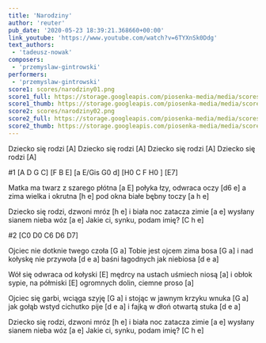 ```yaml
---
title: 'Narodziny'
author: 'reuter'
pub_date: '2020-05-23 18:39:21.368660+00:00'
link_youtube: 'https://www.youtube.com/watch?v=6TYXnSk0Ddg'
text_authors:
 - 'tadeusz-nowak'
composers:
 - 'przemyslaw-gintrowski'
performers:
 - 'przemyslaw-gintrowski'
score1: scores/narodziny01.png
score1_full: https://storage.googleapis.com/piosenka-media/media/scores/narodziny01.png
score1_thumb: https://storage.googleapis.com/piosenka-media/media/scores/narodziny01.png.180x0_q85_upscale.png
score2: scores/narodziny02.png
score2_full: https://storage.googleapis.com/piosenka-media/media/scores/narodziny02.png
score2_thumb: https://storage.googleapis.com/piosenka-media/media/scores/narodziny02.png.180x0_q85_upscale.png
---
```


Dziecko się rodzi [A]
Dziecko się rodzi [A]
Dziecko się rodzi [A]
Dziecko się rodzi [A]

#1
[A D G C]
[F B E]
[a E/Gis G0 d]
[H0 C F H0 ]
[E7]

Matka ma twarz z szarego płótna [a E]
połyka łzy, odwraca oczy [d6 e]
a zima wielka i okrutna [h e]
pod okna białe bębny toczy [a h e]

Dziecko się rodzi, dzwoni mróz [h e]
i biała noc zatacza zimie [a e]
wysłany sianem nieba wóz [a e]
Jakie ci, synku, podam imię? [C h e]

#2
[C0 D0 C6 D6 D7]

Ojciec nie dotknie twego czoła [G a]
Tobie jest ojcem zima bosa [G a]
i nad kołyskę nie przywoła [d e a]
baśni łagodnych jak niebiosa [d e a]

Wół się odwraca od kołyski [E]
mędrcy na ustach uśmiech niosą [a]
i obłok sypie, na półmiski [E]
ogromnych dolin, ciemne proso [a]

Ojciec się garbi, wciąga szyję [G a]
i stojąc w jawnym krzyku wnuka [G a]
jak gołąb wstyd cichutko pije [d e a]
i fajką w dłoń otwartą stuka [d e a]

Dziecko się rodzi, dzwoni mróz [h e]
i biała noc zatacza zimie [a e]
wysłany sianem nieba wóz [a e]
Jakie ci, synku, podam imię? [C h e]
